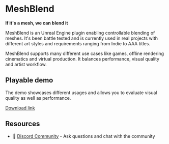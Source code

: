 # MeshBlend
**If it's a mesh, we can blend it**

MeshBlend is an Unreal Engine plugin enabling controllable blending of meshes. It's been battle tested and is currently used in real projects with different art styles and requirements ranging from Indie to AAA titles.

MeshBlend supports many different use cases like games, offline rendering cinematics and virtual production. It balances performance, visual quality and artist workflow.

## Playable demo

The demo showcases different usages and allows you to evaluate visual quality as well as performance.

[Download link](https://drive.google.com/file/d/1BOzZkNZaa3oVsfl1yqchq9VoSyjKFb1F/view)

## Resources

- 💬 [Discord Community](https://discord.gg/sX48CssHWM) - Ask questions and chat with the community